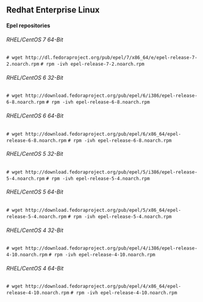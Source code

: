 ## Redhat Enterprise Linux

#### Epel repositories

###### RHEL/CentOS 7 64-Bit
  `# wget http://dl.fedoraproject.org/pub/epel/7/x86_64/e/epel-release-7-2.noarch.rpm`
  `# rpm -ivh epel-release-7-2.noarch.rpm`

###### RHEL/CentOS 6 32-Bit
  `# wget http://download.fedoraproject.org/pub/epel/6/i386/epel-release-6-8.noarch.rpm`
  `# rpm -ivh epel-release-6-8.noarch.rpm`

###### RHEL/CentOS 6 64-Bit
  `# wget http://download.fedoraproject.org/pub/epel/6/x86_64/epel-release-6-8.noarch.rpm`
  `# rpm -ivh epel-release-6-8.noarch.rpm`

###### RHEL/CentOS 5 32-Bit
  `# wget http://download.fedoraproject.org/pub/epel/5/i386/epel-release-5-4.noarch.rpm`
  `# rpm -ivh epel-release-5-4.noarch.rpm`

###### RHEL/CentOS 5 64-Bit
  `# wget http://download.fedoraproject.org/pub/epel/5/x86_64/epel-release-5-4.noarch.rpm`
   `# rpm -ivh epel-release-5-4.noarch.rpm`

###### RHEL/CentOS 4 32-Bit
  `# wget http://download.fedoraproject.org/pub/epel/4/i386/epel-release-4-10.noarch.rpm`
  `# rpm -ivh epel-release-4-10.noarch.rpm`

###### RHEL/CentOS 4 64-Bit
  `# wget http://download.fedoraproject.org/pub/epel/4/x86_64/epel-release-4-10.noarch.rpm`
  `# rpm -ivh epel-release-4-10.noarch.rpm`